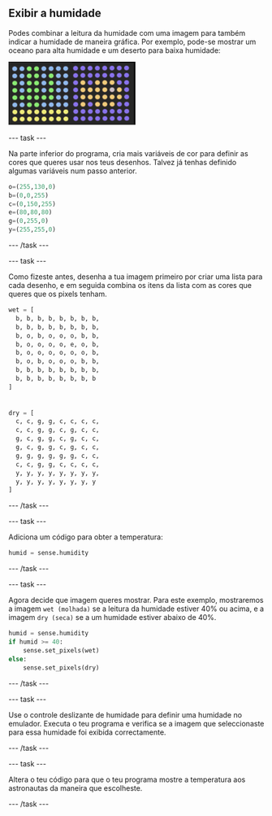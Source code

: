 ## Exibir a humidade

Podes combinar a leitura da humidade com uma imagem para também indicar a humidade de maneira gráfica. Por exemplo, pode-se mostrar um oceano para alta humidade e um deserto para baixa humidade:

![Quente e frio](images/wet-dry.png)

\--- task \---

Na parte inferior do programa, cria mais variáveis ​​de cor para definir as cores que queres usar nos teus desenhos. Talvez já tenhas definido algumas variáveis num passo anterior.

```python
o=(255,130,0)
b=(0,0,255)
c=(0,150,255)
e=(80,80,80)
g=(0,255,0)
y=(255,255,0)
```

\--- /task \---

\--- task \---

Como fizeste antes, desenha a tua imagem primeiro por criar uma lista para cada desenho, e em seguida combina os itens da lista com as cores que queres que os pixels tenham.

```python
wet = [
  b, b, b, b, b, b, b, b,
  b, b, b, b, b, b, b, b,
  b, o, b, o, o, o, b, b,
  b, o, o, o, o, e, o, b,
  b, o, o, o, o, o, o, b,
  b, o, b, o, o, o, b, b,
  b, b, b, b, b, b, b, b,
  b, b, b, b, b, b, b, b
]


dry = [
  c, c, g, g, c, c, c, c,
  c, c, g, g, c, g, c, c,
  g, c, g, g, c, g, c, c,
  g, c, g, g, c, g, c, c,
  g, g, g, g, g, g, c, c,
  c, c, g, g, c, c, c, c,
  y, y, y, y, y, y, y, y,
  y, y, y, y, y, y, y, y
]
```

\--- /task \---

\--- task \---

Adiciona um código para obter a temperatura:

```python
humid = sense.humidity
```

\--- /task \---

\--- task \---

Agora decide que imagem queres mostrar. Para este exemplo, mostraremos a imagem `wet (molhada)` se a leitura da humidade estiver 40% ou acima, e a imagem `dry (seca)` se a um humidade estiver abaixo de 40%.

```python
humid = sense.humidity
if humid >= 40:
    sense.set_pixels(wet)
else:
    sense.set_pixels(dry)
```

\--- /task \---

\--- task \---

Use o controle deslizante de humidade para definir uma humidade no emulador. Executa o teu programa e verifica se a imagem que seleccionaste para essa humidade foi exibida correctamente.

\--- /task \---

\--- task \---

Altera o teu código para que o teu programa mostre a temperatura aos astronautas da maneira que escolheste.

\--- /task \---